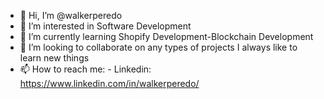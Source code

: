 - 👋 Hi, I’m @walkerperedo
- 👀 I’m interested in Software Development
- 🌱 I’m currently learning Shopify Development-Blockchain Development
- 💞️ I’m looking to collaborate on any types of projects I always like to learn new things
- 📫 How to reach me: 
        - Linkedin: https://www.linkedin.com/in/walkerperedo/

<!---
walkerperedo/walkerperedo is a ✨ special ✨ repository because its `README.md` (this file) appears on your GitHub profile.
You can click the Preview link to take a look at your changes.
--->

